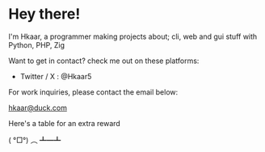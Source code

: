 # Hey there!

I'm Hkaar, a programmer making projects about; cli, web and gui stuff with Python, PHP, Zig

Want to get in contact? check me out on these platforms:

- Twitter / X : @Hkaar5

For work inquiries, please contact the email below:

hkaar@duck.com

Here's a table for an extra reward

( °□°) ︵ ┻━┻ 
